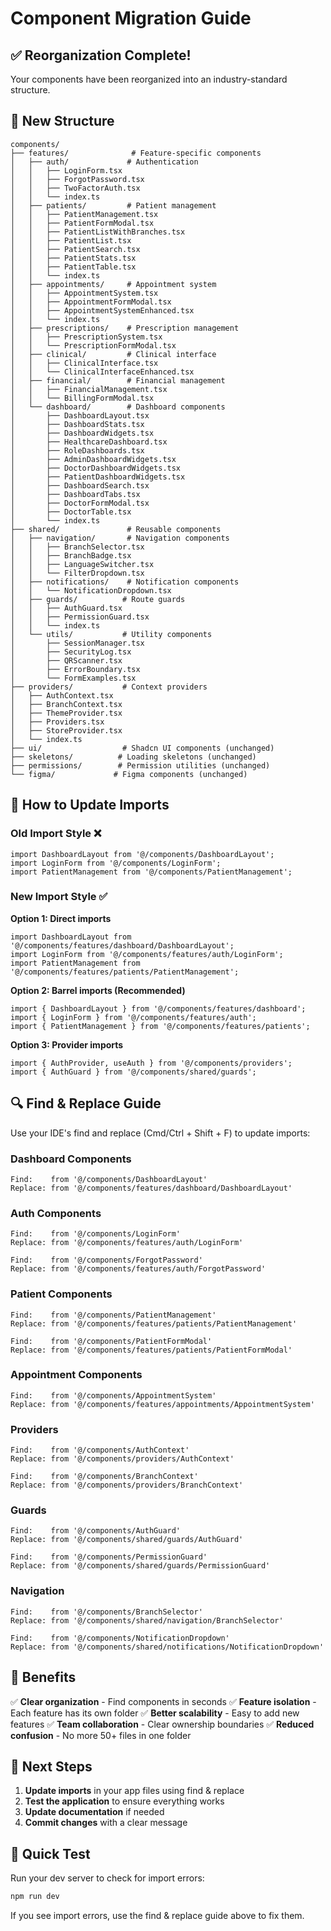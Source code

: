# Component Migration Guide

## ✅ Reorganization Complete!

Your components have been reorganized into an industry-standard structure.

## 📁 New Structure

```
components/
├── features/              # Feature-specific components
│   ├── auth/             # Authentication
│   │   ├── LoginForm.tsx
│   │   ├── ForgotPassword.tsx
│   │   ├── TwoFactorAuth.tsx
│   │   └── index.ts
│   ├── patients/         # Patient management
│   │   ├── PatientManagement.tsx
│   │   ├── PatientFormModal.tsx
│   │   ├── PatientListWithBranches.tsx
│   │   ├── PatientList.tsx
│   │   ├── PatientSearch.tsx
│   │   ├── PatientStats.tsx
│   │   ├── PatientTable.tsx
│   │   └── index.ts
│   ├── appointments/     # Appointment system
│   │   ├── AppointmentSystem.tsx
│   │   ├── AppointmentFormModal.tsx
│   │   ├── AppointmentSystemEnhanced.tsx
│   │   └── index.ts
│   ├── prescriptions/    # Prescription management
│   │   ├── PrescriptionSystem.tsx
│   │   └── PrescriptionFormModal.tsx
│   ├── clinical/         # Clinical interface
│   │   ├── ClinicalInterface.tsx
│   │   └── ClinicalInterfaceEnhanced.tsx
│   ├── financial/        # Financial management
│   │   ├── FinancialManagement.tsx
│   │   └── BillingFormModal.tsx
│   └── dashboard/        # Dashboard components
│       ├── DashboardLayout.tsx
│       ├── DashboardStats.tsx
│       ├── DashboardWidgets.tsx
│       ├── HealthcareDashboard.tsx
│       ├── RoleDashboards.tsx
│       ├── AdminDashboardWidgets.tsx
│       ├── DoctorDashboardWidgets.tsx
│       ├── PatientDashboardWidgets.tsx
│       ├── DashboardSearch.tsx
│       ├── DashboardTabs.tsx
│       ├── DoctorFormModal.tsx
│       ├── DoctorTable.tsx
│       └── index.ts
├── shared/               # Reusable components
│   ├── navigation/       # Navigation components
│   │   ├── BranchSelector.tsx
│   │   ├── BranchBadge.tsx
│   │   ├── LanguageSwitcher.tsx
│   │   └── FilterDropdown.tsx
│   ├── notifications/    # Notification components
│   │   └── NotificationDropdown.tsx
│   ├── guards/          # Route guards
│   │   ├── AuthGuard.tsx
│   │   ├── PermissionGuard.tsx
│   │   └── index.ts
│   └── utils/           # Utility components
│       ├── SessionManager.tsx
│       ├── SecurityLog.tsx
│       ├── QRScanner.tsx
│       ├── ErrorBoundary.tsx
│       └── FormExamples.tsx
├── providers/           # Context providers
│   ├── AuthContext.tsx
│   ├── BranchContext.tsx
│   ├── ThemeProvider.tsx
│   ├── Providers.tsx
│   ├── StoreProvider.tsx
│   └── index.ts
├── ui/                  # Shadcn UI components (unchanged)
├── skeletons/          # Loading skeletons (unchanged)
├── permissions/        # Permission utilities (unchanged)
└── figma/             # Figma components (unchanged)
```

## 🔄 How to Update Imports

### Old Import Style ❌
```tsx
import DashboardLayout from '@/components/DashboardLayout';
import LoginForm from '@/components/LoginForm';
import PatientManagement from '@/components/PatientManagement';
```

### New Import Style ✅

**Option 1: Direct imports**
```tsx
import DashboardLayout from '@/components/features/dashboard/DashboardLayout';
import LoginForm from '@/components/features/auth/LoginForm';
import PatientManagement from '@/components/features/patients/PatientManagement';
```

**Option 2: Barrel imports (Recommended)**
```tsx
import { DashboardLayout } from '@/components/features/dashboard';
import { LoginForm } from '@/components/features/auth';
import { PatientManagement } from '@/components/features/patients';
```

**Option 3: Provider imports**
```tsx
import { AuthProvider, useAuth } from '@/components/providers';
import { AuthGuard } from '@/components/shared/guards';
```

## 🔍 Find & Replace Guide

Use your IDE's find and replace (Cmd/Ctrl + Shift + F) to update imports:

### Dashboard Components
```
Find:    from '@/components/DashboardLayout'
Replace: from '@/components/features/dashboard/DashboardLayout'
```

### Auth Components
```
Find:    from '@/components/LoginForm'
Replace: from '@/components/features/auth/LoginForm'

Find:    from '@/components/ForgotPassword'
Replace: from '@/components/features/auth/ForgotPassword'
```

### Patient Components
```
Find:    from '@/components/PatientManagement'
Replace: from '@/components/features/patients/PatientManagement'

Find:    from '@/components/PatientFormModal'
Replace: from '@/components/features/patients/PatientFormModal'
```

### Appointment Components
```
Find:    from '@/components/AppointmentSystem'
Replace: from '@/components/features/appointments/AppointmentSystem'
```

### Providers
```
Find:    from '@/components/AuthContext'
Replace: from '@/components/providers/AuthContext'

Find:    from '@/components/BranchContext'
Replace: from '@/components/providers/BranchContext'
```

### Guards
```
Find:    from '@/components/AuthGuard'
Replace: from '@/components/shared/guards/AuthGuard'

Find:    from '@/components/PermissionGuard'
Replace: from '@/components/shared/guards/PermissionGuard'
```

### Navigation
```
Find:    from '@/components/BranchSelector'
Replace: from '@/components/shared/navigation/BranchSelector'

Find:    from '@/components/NotificationDropdown'
Replace: from '@/components/shared/notifications/NotificationDropdown'
```

## 🎯 Benefits

✅ **Clear organization** - Find components in seconds
✅ **Feature isolation** - Each feature has its own folder
✅ **Better scalability** - Easy to add new features
✅ **Team collaboration** - Clear ownership boundaries
✅ **Reduced confusion** - No more 50+ files in one folder

## 📝 Next Steps

1. **Update imports** in your app files using find & replace
2. **Test the application** to ensure everything works
3. **Update documentation** if needed
4. **Commit changes** with a clear message

## 🚀 Quick Test

Run your dev server to check for import errors:
```bash
npm run dev
```

If you see import errors, use the find & replace guide above to fix them.
